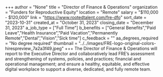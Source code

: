 +++
author = "None"
title = "Director of Finance & Operations"
organization = "Funders for Reproductive Equity"
location = "Remote"
salary = "$110,000 - $120,000"
link = "https://www.rootedtalent.com/fre-dfo"
sort_date = "2023-10-31"
created_at = "October 31, 2023"
closing_date = "December 31, 2023"
a_job_type = ["Full Time"]
b_benefits = ["General Benefits","Paid Leave","Health Insurance","Paid Vacation","Permanently Remote","Dental","Vision","Sick time"]
c_feedback = ""
aa_degrees_required = "No degree required"
thumbnail = "../../images/FRE-logo-original-colors-hirespreview_7a2a3f49.jpeg"
+++
The Director of Finance & Operations will report to the Executive Director and collaboratively lead FRE’s assessment and strengthening of systems, policies, and practices; financial and operational management; and ensure a healthy, equitable, and effective digital workplace to support a diverse, dedicated, and fully remote team. 